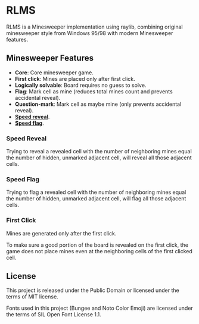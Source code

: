 # RLMS

RLMS is a Minesweeper implementation using raylib, combining original minesweeper style from Windows 95/98 with modern Minesweeper features.

## Minesweeper Features

- **Core**: Core minesweeper game.
- **First click**: Mines are placed only after first click.
- **Logically solvable**: Board requires no guess to solve.
- **Flag**: Mark cell as mine (reduces total mines count and prevents accidental reveal).
- **Question-mark**: Mark cell as maybe mine (only prevents accidental reveal).
- [**Speed reveal**](#speed-reveal).
- [**Speed flag**](#speed-flag).

### Speed Reveal

Trying to reveal a revealed cell with the number of neighboring mines equal
the number of hidden, unmarked adjacent cell, will reveal all those adjacent
cells.

### Speed Flag

Trying to flag a revealed cell with the number of neighboring mines equal
the number of hidden, unmarked adjacent cell, will flag all those adjacent
cells.

### First Click

Mines are generated only after the first click.

To make sure a good portion of the board is revealed on the first click,
the game does not place mines even at the neighboring cells of the first
clicked cell.

## License

This project is released under the Public Domain or licensed under the terms of MIT license.

Fonts used in this project (Bungee and Noto Color Emoji) are licensed under the terms of SIL Open Font License 1.1.
